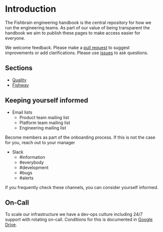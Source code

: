 # Introduction

The Fishbrain engineering handbook is the central repository for how we run the engineering teams. As part of our value of being transparent the handbook we aim to publish these pages to make access easier for everyone.

We welcome feedback. Please make a [pull request](https://github.com/fishbrain/engineering-handbook/pulls) to suggest improvements or add clarifications. Please use [issues](https://github.com/fishbrain/engineering-handbook/issues) to ask questions.

## Sections

- [Quality](./Quality/README.md)
- [Fishway](./Fishway/README.md)


## Keeping yourself informed

* Email lists
	- Product team mailing list
	- Platform team mailing list
	- Engineering mailing list

Become members as part of the onboarding process. If this is not the case for you, reach out to your manager

* Slack
	- #information
	- #everybody
	- #development
	- #bugs
	- #alerts

If you frequently check these channels, you can consider yourself informed.

## On-Call

To scale our infrastructure we have a dev-ops culture including 24/7 support with rotating on-call. Conditions for this is documented in [Google Drive](https://docs.google.com/document/d/1vEP3QwE2EVNqQ6D7FjIIQAwhZe6pXnkfZQvt1vr7OAM/edit).
